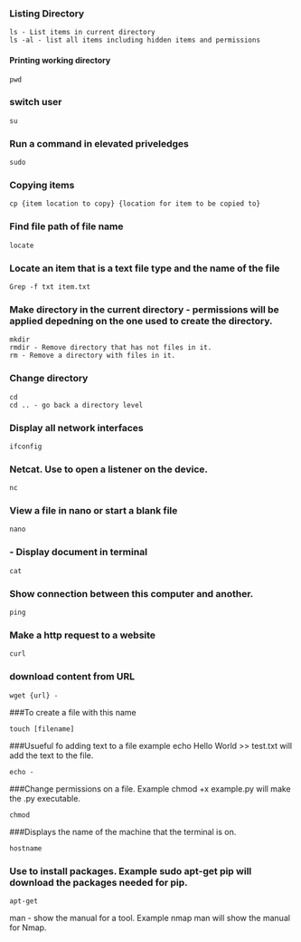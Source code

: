 ### Listing Directory
```
ls - List items in current directory 
ls -al - list all items including hidden items and permissions
```
#### Printing working directory 
```
pwd 
```

### switch user
```
su
```

### Run a command in elevated priveledges
```
sudo
```
### Copying items
```
cp {item location to copy} {location for item to be copied to}
```  
  
### Find file path of file name
```
locate
```

### Locate an item that is a text file type and the name of the file
```
Grep -f txt item.txt 
```

### Make directory in the current directory - permissions will be applied depedning on the one used to create the directory.
```
mkdir  
rmdir - Remove directory that has not files in it.  
rm - Remove a directory with files in it.  
```

###  Change directory 
```
cd  
cd .. - go back a directory level
```
### Display all network interfaces
```
ifconfig
```
### Netcat. Use to open a listener on the device. 
```
nc
```
### View a file in nano or start a blank file
```
nano
```
### - Display document in terminal
```
cat
```
### Show connection between this computer and another.
```
ping
```
### Make a http request to a website 
```
curl
```
### download content from URL
```
wget {url} - 
```

###To create a file with this name
```
touch [filename]
```
###Usueful fo adding text to a file example echo Hello World >> test.txt will add the text to the file.
```
echo - 
```
###Change permissions on a file. Example chmod +x example.py will make the .py executable.
```
chmod 
```
###Displays the name of the machine that the terminal is on.
```
hostname 
```

### Use to install packages. Example sudo apt-get pip will download the packages needed for pip.
```
apt-get 
```













man - show the manual for a tool. Example nmap man will show the manual for Nmap.




